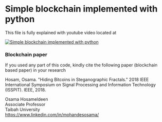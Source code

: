 # Simple blockchain implemented with python
This file is fully explained with youtube video located at 

[![Simple blockchain implemented with python](https://img.youtube.com/vi/IyyxpkEM9Lk/0.jpg)](https://www.youtube.com/watch?v=IyyxpkEM9Lk)

### Blockchain paper 
If you used any part of this code, kindly cite the following paper (blockchain based paper) in your research

Hosam, Osama. "Hiding Bitcoins in Steganographic Fractals." 2018 IEEE International Symposium on Signal Processing and Information Technology (ISSPIT). IEEE, 2018.
  
Osama Hosameldeen  
Associate Professor  
Taibah University  
https://www.linkedin.com/in/mohandesosama/
